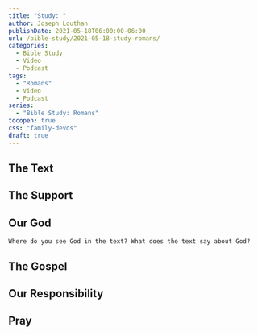 ```yaml
---
title: "Study: "
author: Joseph Louthan
publishDate: 2021-05-18T06:00:00-06:00
url: /bible-study/2021-05-18-study-romans/
categories:
  - Bible Study
  - Video
  - Podcast
tags:
  - "Romans"
  - Video
  - Podcast
series:
  - "Bible Study: Romans"
tocopen: true
css: "family-devos"
draft: true
---
```

## The Text

## The Support

## Our God



```text
Where do you see God in the text? What does the text say about God?
```

## The Gospel

## Our Responsibility

## Pray

<div style="font-variant: small-caps;">

</div>
&nbsp;


